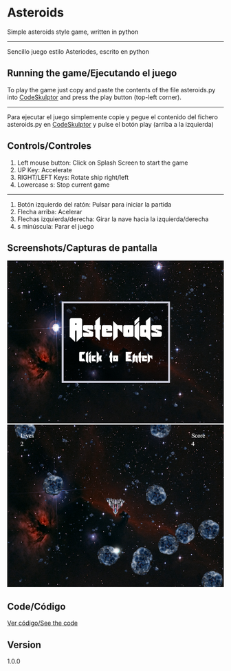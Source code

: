 # Asteroids

Simple asteroids style game, written in python

* * *

Sencillo juego estilo Asteriodes, escrito en python

## Running the game/Ejecutando el juego

To play the game just copy and paste the contents of the file asteroids.py into [CodeSkulptor](http://www.codeskulptor.org) and press the play button (top-left corner).

* * *

Para ejecutar el juego simplemente copie y pegue el contenido del fichero asteroids.py en [CodeSkulptor](http://www.codeskulptor.org) y pulse el botón play (arriba a la izquierda)

## Controls/Controles

1. Left mouse button: Click on Splash Screen to start the game
2. UP Key: Accelerate
3. RIGHT/LEFT Keys: Rotate ship right/left
4. Lowercase s: Stop current game

* * *

1. Botón izquierdo del ratón: Pulsar para iniciar la partida
2. Flecha arriba: Acelerar
3. Flechas izquierda/derecha: Girar la nave hacia la izquierda/derecha
4. s minúscula: Parar el juego

## Screenshots/Capturas de pantalla

![](https://raw.githubusercontent.com/BegoUrsus/asteroids/master/intro.png) ![](https://raw.githubusercontent.com/BegoUrsus/asteroids/master/juego.png)

## Code/Código
[Ver código/See the code](https://github.com/BegoUrsus/asteroids/blob/master/asteroids.py)

## Version

1.0.0

